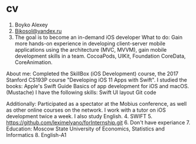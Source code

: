 # cv

1. Boyko Alexey
2. Bikosol@yandex.ru
3. The goal is to become an in-demand iOS developer
What to do:
Gain more hands-on experience in developing client-server mobile applications using the architecture
(MVC, MVVM), gain mobile development skills in a team. CocoaPods, UIKit, Foundation CoreData, CoreAnimation.

About me:
Completed the SkillBox (iOS Development) course, the 2017 Stanford CS193P course "Developing iOS 11 Apps with Swift".
I studied the books:
Apple's Swift Guide
Basics of app development for iOS and macOS. (Mustache)
I have the following skills:
Swift
UI layout
Git code

Additionally:
Participated as a spectator at the Mobius conference, as well as other online courses on the network. I work with a tutor on iOS development twice a week. I also study English.
4. SWIFT
5. https://github.com/leximelyano/forInternship.git
6. Don't have experiance
7. Education: Moscow State University of Economics, Statistics and Informatics
8. English-A1
